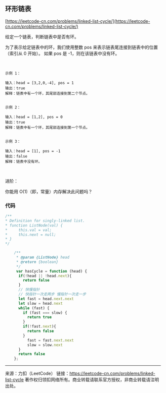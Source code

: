 ## 环形链表

[https://leetcode-cn.com/problems/linked-list-cycle/](https://leetcode-cn.com/problems/linked-list-cycle/)

给定一个链表，判断链表中是否有环。

为了表示给定链表中的环，我们使用整数 pos 来表示链表尾连接到链表中的位置（索引从 0 开始）。 如果 pos 是 -1，则在该链表中没有环。

 
```
示例 1：

输入：head = [3,2,0,-4], pos = 1
输出：true
解释：链表中有一个环，其尾部连接到第二个节点。


示例 2：

输入：head = [1,2], pos = 0
输出：true
解释：链表中有一个环，其尾部连接到第一个节点。


示例 3：

输入：head = [1], pos = -1
输出：false
解释：链表中没有环。
```

 

进阶：

你能用 O(1)（即，常量）内存解决此问题吗？


### 代码

```javascript
/**
* Definition for singly-linked list.
* function ListNode(val) {
*     this.val = val;
*     this.next = null;
* }
*/

    /**
     * @param {ListNode} head
     * @return {boolean}
     */
     var hasCycle = function (head) {
      if(!head || !head.next){
        return false
      }
      // 快慢指针
      // 快指针一次走两步 慢指针一次走一步
      let fast = head.next.next
      let slow = head.next
      while (fast) {
        if (fast === slow) {
          return true
        }
        if(!fast.next){
          return false 
        }
          fast = fast.next.next
          slow = slow.next
      }
      return false
    };
```


---

来源：力扣（LeetCode）
链接：https://leetcode-cn.com/problems/linked-list-cycle
著作权归领扣网络所有。商业转载请联系官方授权，非商业转载请注明出处。